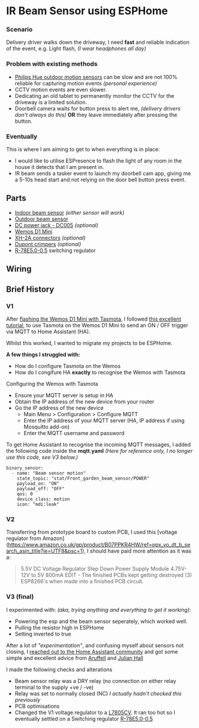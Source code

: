 # IR Beam Sensor using ESPHome

### Scenario
Delivery driver walks down the driveway, I need **fast** and reliable indication of the event, e.g. Light flash, _(I wear headphones all day)_

### Problem with existing methods
- [Philips Hue outdoor motion sensors](https://www.amazon.co.uk/Philips-Hue-Outdoor-Lighting-Accessory/dp/B09CV7MT5S/ref=sr_1_3?keywords=philips+hue+motion+sensor&qid=1672824648&sr=8-3) can be slow and are not 100% reliable for capturing motion events _(personal experience)_
- CCTV motion events are even slower.
- Dedicating an old tablet to permanently monitor the CCTV for the driveway is a limited solution.
- Doorbell camera waits for button press to alert me, _(delivery drivers don't always do this)_ **OR** they leave immediately after pressing the button.

### Eventually
This is where I am aiming to get to when everything is in place:
- I would like to utilise ESPresence to flash the light of any room in the house it detects that I am present in.
- IR beam sends a tasker event to launch my doorbell cam app, giving me a 5-10s head start and not relying on the door bell button press event.



## Parts
- [Indoor beam sensor](https://www.amazon.co.uk/gp/product/B07BTZDNBC/ref=ppx_yo_dt_b_search_asin_image?ie=UTF8&psc=1) _(either sensor will work)_
- [Outdoor beam sensor](https://www.amazon.co.uk/gp/product/B01M14S944/ref=ppx_yo_dt_b_search_asin_image?ie=UTF8&psc=1)
- [DC power jack - DC005](https://www.amazon.co.uk/gp/product/B07F68RZY9/ref=ppx_yo_dt_b_search_asin_title?ie=UTF8&psc=1) _(optional)_
- [Wemos D1 Mini](https://www.amazon.co.uk/AZDelivery-Development-ESP8266EX-Compatible-Micropython/dp/B08BTYHJM1/ref=sr_1_3?crid=36564IOYQDDOV&keywords=wemos%2Bd1%2Bmini&qid=1672824715&sprefix=wemos%2Bd1%2Bmini%2Caps%2C70&sr=8-3&th=1)
- [XH-2A connectors](https://www.amazon.co.uk/555pcs-Connector-XH-Adapter-Housing/dp/B0B45ST47P/ref=sr_1_2?crid=1R5XFBH0WHR3V&keywords=xh-2a+connectors&qid=1672824756&sprefix=xh-2a+connectors%2Caps%2C67&sr=8-2) _(optional)_
- [Dupont crimpers](https://www.amazon.co.uk/Ratchet-Yangoutool-Ratcheting-AWG28-20-Terminal/dp/B0895LN7QS/ref=sr_1_10?crid=12LFODXXF07U6&keywords=dupont+crimpers&qid=1672824794&sprefix=dupont+crimpers%2Caps%2C71&sr=8-10) _(optional)_
- [R-78E5.0-0.5](https://uk.rs-online.com/web/p/switching-regulators/7577239) switching regulator

## Wiring

## Brief History

### V1
After [flashing the Wemos D1 Mini with Tasmota](https://tasmota.github.io/docs/Getting-Started/#flashing), I followed [this excellent tutorial](https://www.inspectmygadgets.com/ir-beam-break-sensors-with-tasmota-and-home-assistant/), to use Tasmota on the Wemos D1 Mini to send an ON / OFF trigger via MQTT to Home Assistant (HA).

Whilst this worked, I wanted to migrate my projects to be ESPHome.

**A few things I struggled with:**
- How do I configure Tasmota on the Wemos
- How do I congifure HA **exactly** to recognise the Wemos with Tasmota

Configuring the Wemos with Tasmota
- Ensure your MQTT server is setup in HA
- Obtain the IP address of the new device from your router
- Go the IP address of the new device
    - Main Menu > Configuration > Configure MQTT
    - Enter the IP address of your MQTT server (HA, IP address if using Mosquitto add-on)
    - Enter the MQTT username and password



To get Home Assistant to recognise the incoming MQTT messages, I added the following code inside the **mqtt.yaml** _(Here for reference only, I no longer use this code, see V3 below.)_
```
binary_sensor:
  - name: "Beam sensor motion"
    state_topic: "stat/Front_garden_beam_sensor/POWER"
    payload_on: "ON"
    payload_off: "OFF"
    qos: 0
    device_class: motion
    icon: "mdi:leak"
```


### V2
Transferring from prototype board to custom PCB, I used this [voltage regulator from Amazon] (https://www.amazon.co.uk/gp/product/B07PPKR4HW/ref=ppx_yo_dt_b_search_asin_title?ie=UTF8&psc=1), I should have paid more attention as it was a: 
> 5.5V DC Voltage Regulator Step Down Power Supply Module 4.75V-12V to 5V 800mA
EDIT - The finished PCBs kept getting destroyed (3) ESP8266's when made into a finished PCB circuit.

### V3 (final)
I experimented with: _(aka, trying anything and everything to get it working)_:
- Powering the esp and the beam sensor seperately, which worked well.
- Pulling the resistor high in ESPHome
- Setting inverted to true

After a lot of _"experimentation"_, and confusing myself about sensors not closing, I [reached out to the Home Assistant community](https://community.home-assistant.io/t/esphome-ir-beam-sensor-code-help/507588)
and got some simple and excellent advice from [Aruffell](https://community.home-assistant.io/u/aruffell/summary) and [Julian Hall](https://community.home-assistant.io/u/juliandh/summary)

I made the following checks and alterations
- Beam sensor relay was a DRY relay (no connection on either relay terminal to the supply +ve / -ve)
- Relay was set to normally closed (NC) _I actually hadn't checked this previously_
- PCB optimisations
- Changed the V1 voltage regulator to a [L7805CV](https://www.amazon.co.uk/gp/product/B007DQ4FXC/ref=ppx_yo_dt_b_search_asin_title?ie=UTF8&psc=1). It ran too hot so I eventually settled on a Switching regulator [R-78E5.0-0.5](https://uk.rs-online.com/web/p/switching-regulators/7577239)

